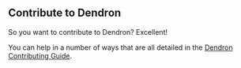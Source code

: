 ## Contribute to Dendron

So you want to contribute to Dendron? Excellent!

You can help in a number of ways that are all detailed in the [Dendron Contributing Guide](https://wiki.dendron.so/notes/125c990b-6fe7-4ada-a65f-44cbde8b33f0/).
